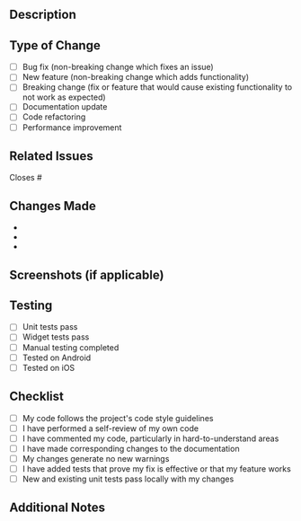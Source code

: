 ## Description

<!-- Provide a clear and concise description of your changes -->

## Type of Change

- [ ] Bug fix (non-breaking change which fixes an issue)
- [ ] New feature (non-breaking change which adds functionality)
- [ ] Breaking change (fix or feature that would cause existing functionality to not work as expected)
- [ ] Documentation update
- [ ] Code refactoring
- [ ] Performance improvement

## Related Issues

<!-- Link to related issues using #issue_number -->

Closes #

## Changes Made

<!-- List the main changes made in this PR -->

- 
- 
- 

## Screenshots (if applicable)

<!-- Add screenshots to help explain your changes -->

## Testing

<!-- Describe the tests you ran to verify your changes -->

- [ ] Unit tests pass
- [ ] Widget tests pass
- [ ] Manual testing completed
- [ ] Tested on Android
- [ ] Tested on iOS

## Checklist

- [ ] My code follows the project's code style guidelines
- [ ] I have performed a self-review of my own code
- [ ] I have commented my code, particularly in hard-to-understand areas
- [ ] I have made corresponding changes to the documentation
- [ ] My changes generate no new warnings
- [ ] I have added tests that prove my fix is effective or that my feature works
- [ ] New and existing unit tests pass locally with my changes

## Additional Notes

<!-- Add any additional notes or context about the PR -->
